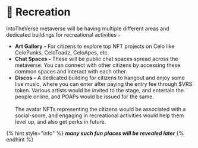 # 🤩 Recreation

IntoTheVerse metaverse will be having multiple different areas and dedicated buildings for recreational activities -

* **Art Gallery -** For citizens to explore top NFT projects on Celo like CeloPunks, CeloToadz, CeloApes, etc.
* **Chat Spaces -** These will be public chat spaces spread across the metaverse. You can connect with other citizens by accessing these common spaces and interact with each other.
* **Discos -** A dedicated building for citizens to hangout and enjoy some live music, where you can enter after paying the entry fee through $VRS token. Various artists would be invited to the stage, and entertain the people online, and POAPs would be issued for the same.\
  \
  The avatar NFTs representing the citizens would be associated with a social-score, and engaging in recreational activities would help them level up, and also get perks in future.

{% hint style="info" %}
_**many such fun places will be revealed later**_
{% endhint %}
